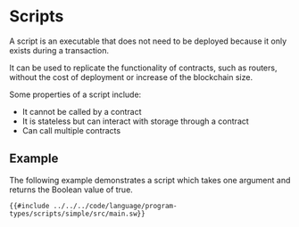 # Scripts

A script is an executable that does not need to be deployed because it only exists during a transaction.

It can be used to replicate the functionality of contracts, such as routers, without the cost of deployment or increase of the blockchain size.

Some properties of a script include:

- It cannot be called by a contract
- It is stateless but can interact with storage through a contract
- Can call multiple contracts

## Example

The following example demonstrates a script which takes one argument and returns the Boolean value of true.

```sway
{{#include ../../../code/language/program-types/scripts/simple/src/main.sw}}
```
